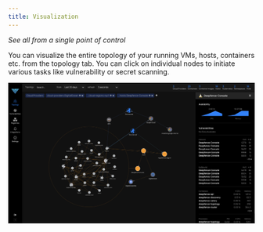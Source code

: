 ```yaml
---
title: Visualization
---
```


*See all from a single point of control*

You can visualize the entire topology of your running VMs, hosts, containers etc. from the topology tab. You can click on individual nodes to initiate various tasks like vulnerability or secret scanning.

![Visualization](../img/DF_Visualization.png)

